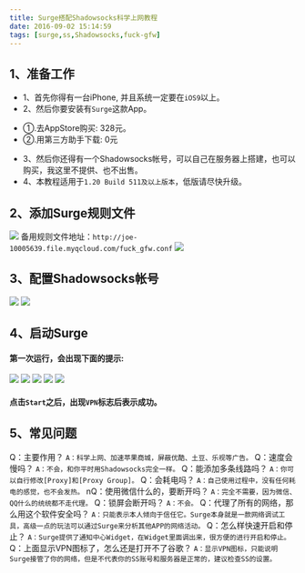 ```yaml
---
title: Surge搭配Shadowsocks科学上网教程
date: 2016-09-02 15:14:59
tags: [surge,ss,Shadowsocks,fuck-gfw]
---
```


## 1、准备工作
* 1、首先你得有一台iPhone, 并且系统一定要在`iOS9`以上。
* 2、然后你要安装有`Surge`这款App。
- ①.去AppStore购买: 328元。
- ②.用第三方助手下载: 0元
* 3、然后你还得有一个Shadowsocks帐号，可以自己在服务器上搭建，也可以购买，我这里不提供、也不出售。
* 4、本教程适用于`1.20 Build 511及以上版本`，低版请尽快升级。
<!-- more -->

## 2、添加Surge规则文件
![](http://7xoatu.com1.z0.glb.clouddn.com/o_1ag5cqtsg1lg3n95j2lj1j1865a.jpg)
备用规则文件地址：``http://joe-10005639.file.myqcloud.com/fuck_gfw.conf``
![](http://7xoatu.com1.z0.glb.clouddn.com/o_1ag8505tj1bojblffp91bj7bvma.jpg)

## 3、配置Shadowsocks帐号
![](http://7xoatu.com1.z0.glb.clouddn.com/o_1ag5cv5pqobn7s9g191ongejra.jpg)
![](http://7xoatu.com1.z0.glb.clouddn.com/o_1ahl6v9he127v1dp1m8222811n9a.jpg)

## 4、启动Surge
#### 第一次运行，会出现下面的提示:
![](http://images.weiphone.net/data/attachment/forum/201511/22/114258hjbbk66gfzbbabdb.jpg)
![](http://images.weiphone.net/data/attachment/forum/201511/22/114300r1cmzn22vruscavg.jpg)
![](http://images.weiphone.net/data/attachment/forum/201511/22/114302kpvpumupvpkzmkvr.jpg)
![](http://images.weiphone.net/data/attachment/forum/201511/22/114300cpeeorhjkoliovss.jpg)
![](http://images.weiphone.net/data/attachment/forum/201511/22/114302o6bw6vbsyio336vi.jpg)
#### 点击`Start`之后，出现`VPN`标志后表示成功。

## 5、常见问题
Q：主要作用？
`A：科学上网、加速苹果商城，屏蔽优酷、土豆、乐视等广告。`
Q：速度会慢吗？
`A：不会，和你平时用Shadowsocks完全一样。`
Q：能添加多条线路吗？
`A：你可以自行修改[Proxy]和[Proxy Group]。`
Q：会耗电吗？
`A：自己使用过程中，没有任何耗电的感觉，也不会发热。`
nQ：使用微信什么的，要断开吗？
`A：完全不需要，因为微信、QQ什么的统统都不走代理。`
Q：锁屏会断开吗？
`A：不会。`
Q：代理了所有的网络，那么用这个软件安全吗？
`A：只能表示本人倾向于信任它。Surge本身就是一款网络调试工具，高级一点的玩法可以通过Surge来分析其他APP的网络活动。`
Q：怎么样快速开启和停止？
`A：Surge提供了通知中心Widget，在Widget里面调出来，很方便的进行开启和停止。`
Q：上面显示VPN图标了，怎么还是打开不了谷歌？
`A：显示VPN图标，只能说明Surge接管了你的网络，但是不代表你的SS账号和服务器是正常的，建议检查SS的设置。`